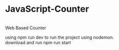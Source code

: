 <h1>JavaScript-Counter</h1> <br>
Web Based Counter

using npm run dev to run the project using nodemon. <br>
download and run npm run start 
